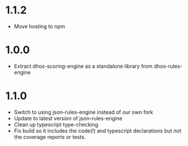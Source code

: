 # 1.1.2
- Move hosting to npm

# 1.0.0
- Extract dhos-scoring-engine as a standalone library from dhos-rules-engine

# 1.1.0
- Switch to using json-rules-engine instead of our own fork
- Update to latest version of json-rules-engine
- Clean up typescript type-checking
- Fix build so it includes the code(!) and typescript declarations but not the coverage reports or tests.

